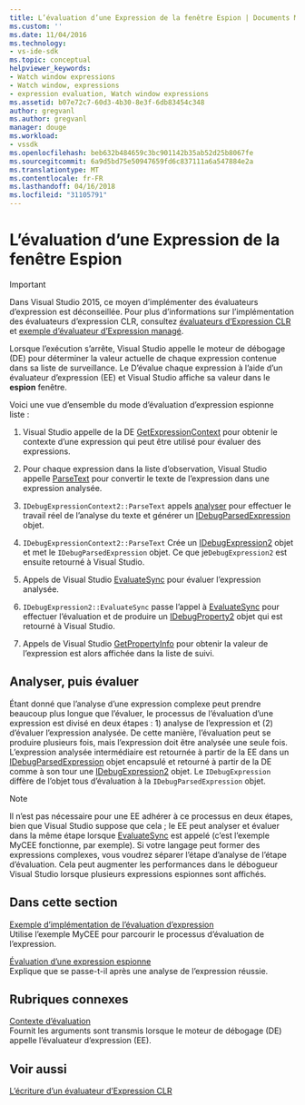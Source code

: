 ```yaml
---
title: L’évaluation d’une Expression de la fenêtre Espion | Documents Microsoft
ms.custom: ''
ms.date: 11/04/2016
ms.technology:
- vs-ide-sdk
ms.topic: conceptual
helpviewer_keywords:
- Watch window expressions
- Watch window, expressions
- expression evaluation, Watch window expressions
ms.assetid: b07e72c7-60d3-4b30-8e3f-6db83454c348
author: gregvanl
ms.author: gregvanl
manager: douge
ms.workload:
- vssdk
ms.openlocfilehash: beb632b484659c3bc901142b35ab52d25b8067fe
ms.sourcegitcommit: 6a9d5bd75e50947659fd6c837111a6a547884e2a
ms.translationtype: MT
ms.contentlocale: fr-FR
ms.lasthandoff: 04/16/2018
ms.locfileid: "31105791"
---
```

# <a name="evaluating-a-watch-window-expression"></a>L’évaluation d’une Expression de la fenêtre Espion
> [!IMPORTANT]
>  Dans Visual Studio 2015, ce moyen d’implémenter des évaluateurs d’expression est déconseillée. Pour plus d’informations sur l’implémentation des évaluateurs d’expression CLR, consultez [évaluateurs d’Expression CLR](https://github.com/Microsoft/ConcordExtensibilitySamples/wiki/CLR-Expression-Evaluators) et [exemple d’évaluateur d’Expression managé](https://github.com/Microsoft/ConcordExtensibilitySamples/wiki/Managed-Expression-Evaluator-Sample).  
  
 Lorsque l’exécution s’arrête, Visual Studio appelle le moteur de débogage (DE) pour déterminer la valeur actuelle de chaque expression contenue dans sa liste de surveillance. Le D’évalue chaque expression à l’aide d’un évaluateur d’expression (EE) et Visual Studio affiche sa valeur dans le **espion** fenêtre.  
  
 Voici une vue d’ensemble du mode d’évaluation d’expression espionne liste :  
  
1.  Visual Studio appelle de la DE [GetExpressionContext](../../extensibility/debugger/reference/idebugstackframe2-getexpressioncontext.md) pour obtenir le contexte d’une expression qui peut être utilisé pour évaluer des expressions.  
  
2.  Pour chaque expression dans la liste d’observation, Visual Studio appelle [ParseText](../../extensibility/debugger/reference/idebugexpressioncontext2-parsetext.md) pour convertir le texte de l’expression dans une expression analysée.  
  
3.  `IDebugExpressionContext2::ParseText` appels [analyser](../../extensibility/debugger/reference/idebugexpressionevaluator-parse.md) pour effectuer le travail réel de l’analyse du texte et générer un [IDebugParsedExpression](../../extensibility/debugger/reference/idebugparsedexpression.md) objet.  
  
4.  `IDebugExpressionContext2::ParseText` Crée un [IDebugExpression2](../../extensibility/debugger/reference/idebugexpression2.md) objet et met le `IDebugParsedExpression` objet. Ce que je`DebugExpression2` est ensuite retourné à Visual Studio.  
  
5.  Appels de Visual Studio [EvaluateSync](../../extensibility/debugger/reference/idebugexpression2-evaluatesync.md) pour évaluer l’expression analysée.  
  
6.  `IDebugExpression2::EvaluateSync` passe l’appel à [EvaluateSync](../../extensibility/debugger/reference/idebugparsedexpression-evaluatesync.md) pour effectuer l’évaluation et de produire un [IDebugProperty2](../../extensibility/debugger/reference/idebugproperty2.md) objet qui est retourné à Visual Studio.  
  
7.  Appels de Visual Studio [GetPropertyInfo](../../extensibility/debugger/reference/idebugproperty2-getpropertyinfo.md) pour obtenir la valeur de l’expression est alors affichée dans la liste de suivi.  
  
## <a name="parse-then-evaluate"></a>Analyser, puis évaluer  
 Étant donné que l’analyse d’une expression complexe peut prendre beaucoup plus longue que l’évaluer, le processus de l’évaluation d’une expression est divisé en deux étapes : 1) analyse de l’expression et (2) d’évaluer l’expression analysée. De cette manière, l’évaluation peut se produire plusieurs fois, mais l’expression doit être analysée une seule fois. L’expression analysée intermédiaire est retournée à partir de la EE dans un [IDebugParsedExpression](../../extensibility/debugger/reference/idebugparsedexpression.md) objet encapsulé et retourné à partir de la DE comme à son tour une [IDebugExpression2](../../extensibility/debugger/reference/idebugexpression2.md) objet. Le `IDebugExpression` diffère de l’objet tous d’évaluation à la `IDebugParsedExpression` objet.  
  
> [!NOTE]
>  Il n’est pas nécessaire pour une EE adhérer à ce processus en deux étapes, bien que Visual Studio suppose que cela ; le EE peut analyser et évaluer dans la même étape lorsque [EvaluateSync](../../extensibility/debugger/reference/idebugparsedexpression-evaluatesync.md) est appelé (c’est l’exemple MyCEE fonctionne, par exemple). Si votre langage peut former des expressions complexes, vous voudrez séparer l’étape d’analyse de l’étape d’évaluation. Cela peut augmenter les performances dans le débogueur Visual Studio lorsque plusieurs expressions espionnes sont affichés.  
  
## <a name="in-this-section"></a>Dans cette section  
 [Exemple d’implémentation de l’évaluation d’expression](../../extensibility/debugger/sample-implementation-of-expression-evaluation.md)  
 Utilise l’exemple MyCEE pour parcourir le processus d’évaluation de l’expression.  
  
 [Évaluation d’une expression espionne](../../extensibility/debugger/evaluating-a-watch-expression.md)  
 Explique que se passe-t-il après une analyse de l’expression réussie.  
  
## <a name="related-sections"></a>Rubriques connexes  
 [Contexte d’évaluation](../../extensibility/debugger/evaluation-context.md)  
 Fournit les arguments sont transmis lorsque le moteur de débogage (DE) appelle l’évaluateur d’expression (EE).  
  
## <a name="see-also"></a>Voir aussi  
 [L’écriture d’un évaluateur d’Expression CLR](../../extensibility/debugger/writing-a-common-language-runtime-expression-evaluator.md)